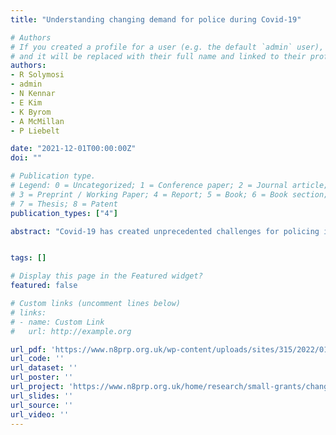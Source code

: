 ```yaml
---
title: "Understanding changing demand for police during Covid-19"

# Authors
# If you created a profile for a user (e.g. the default `admin` user), write the username (folder name) here 
# and it will be replaced with their full name and linked to their profile.
authors:
- R Solymosi
- admin
- N Kennar
- E Kim
- K Byrom
- A McMillan
- P Liebelt

date: "2021-12-01T00:00:00Z"
doi: ""

# Publication type.
# Legend: 0 = Uncategorized; 1 = Conference paper; 2 = Journal article;
# 3 = Preprint / Working Paper; 4 = Report; 5 = Book; 6 = Book section;
# 7 = Thesis; 8 = Patent
publication_types: ["4"]

abstract: "Covid-19 has created unprecedented challenges for policing in the UK and globally, both by creating new tasks (e.g. enforcing government restrictions or shielding vulnerable staff), and by shifting patterns in demand resulting from changes in people’s routine activities. There has been some work both in-house and academic, looking at some of these shifts, however these either focus only on crimes, and/or calculate changes by comparing the time period in question to the same time last year, a technique which can provide incorrect and misleading results.  In this project we use a mixed-method approach of robust time-series analysis and qualitative interviews with force call centre staff in a UK police force to explore changes in police demand during the different stages of lockdown."


tags: []

# Display this page in the Featured widget?
featured: false

# Custom links (uncomment lines below)
# links:
# - name: Custom Link
#   url: http://example.org

url_pdf: 'https://www.n8prp.org.uk/wp-content/uploads/sites/315/2022/01/Reka-Solymosi-Police-Demand-Covid.pdf'
url_code: ''
url_dataset: ''
url_poster: ''
url_project: 'https://www.n8prp.org.uk/home/research/small-grants/changing-demand-for-police-during-covid-19/'
url_slides: ''
url_source: ''
url_video: ''
---
```

